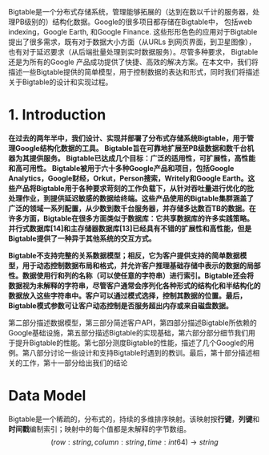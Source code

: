 

Bigtable是一个分布式存储系统，管理能够拓展的（达到在数以千计的服务器，处理PB级别的）结构化数据。Google的很多项目都存储在Bigtable中， 包括web indexing，Google Earth, 和Google Finance.  这些形形色色的应用对于Bigtable提出了很多需求，既有对于数据大小方面（从URLs 到网页界面，到卫星图像）， 也有对于延迟要求（从后端批量处理到实时数据服务）。尽管多种要求， Bigtable还是为所有的Google 产品成功提供了快捷、高效的解决方案。在本文中，我们将描述一些Bigtable提供的简单模型，用于控制数据的表达和形式，同时我们将描述关于Bigtable的设计和实现过程。

# 1. Introduction

​	**在过去的两年半中，我们设计、实现并部署了分布式存储系统Bigtable，用于管理Google结构化数据的工具。 Bigtable旨在可靠地扩展至PB级数据和数千台机器为其提供服务。 Bigtable已达成几个目标：广泛的适用性，可扩展性，高性能和高可用性。 Bigtable被用于六十多种Google产品和项目，包括Google Analytics，Google财经，Orkut，Person搜索，Writely和Google Earth。这些产品将Bigtable用于各种要求苛刻的工作负载下，从针对吞吐量进行优化的批处理作业，到提供延迟敏感的数据给终端。这些产品使用的Bigtable集群涵盖了广泛的领域一系列配置，从少数到数千台服务器，并存储多达数百TB的数据。**
​	**在许多方面，Bigtable在很多方面类似于数据库：它共享数据库的许多实践策略。 并行式数据库[14]和主存储器数据库[13]已经具有不错的扩展性和高性能，但是Bigtable提供了一种异于其他系统的交互方式。**

​	**Bigtable不支持完整的关系数据模型；相反，它为客户提供支持的简单数据模型，用于动态控制数据布局和格式，并允许客户推理基础存储中表示的数据的局部性。数据使用行和列的名称（可以使任意的字符串）进行索引。Bigtable还会将数据视为未解释的字符串，尽管客户通常会序列化各种形式的结构化和半结构化的数据放入这些字符串中。客户可以通过模式选择，控制其数据的位置。最后，Bigtable模式参数可让客户动态控制是否服务超出内存或来自磁盘数据。**

​	第二部分描述数据模型，第三部分简述客户API，第四部分描述Bigtable所依赖的Google基础设施，第五部分描述Bigtable的实现基础，第六部分部分细节我们用于提升Bigtable的性能。第七部分测度Bigtable的性能，描述了几个Google的用例。第八部分讨论一些设计和支持Bigtable时遇到的教训。最后，第十部分描述相关的工作，第十一部分给出我们的结论

# Data Model

Bigtable是一个稀疏的，分布式的，持续的多维排序映射。该映射按**行键**，**列键**和**时间戳**编制索引；映射中的每个值都是未解释的字节数组。
$$
(row:string, column:string, time:int64) → string
$$

